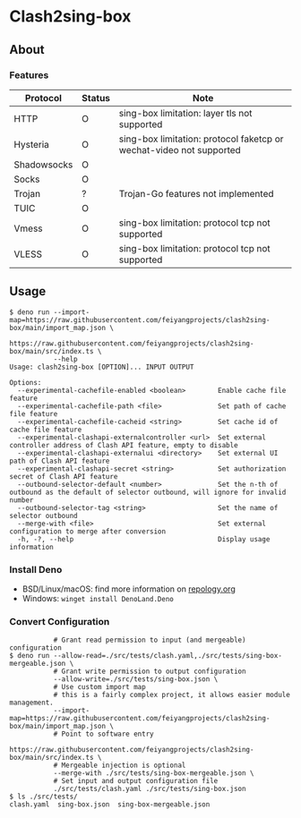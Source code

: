# Clash2sing-box

## About

### Features

|Protocol|Status|Note|
|---|---|---|
|HTTP|O|sing-box limitation: layer tls not supported|
|Hysteria|O|sing-box limitation: protocol faketcp or wechat-video not supported|
|Shadowsocks|O||
|Socks|O||
|Trojan|?|Trojan-Go features not implemented|
|TUIC|O||
|Vmess|O|sing-box limitation: protocol tcp not supported|
|VLESS|O|sing-box limitation: protocol tcp not supported|

## Usage

```shell
$ deno run --import-map=https://raw.githubusercontent.com/feiyangprojects/clash2sing-box/main/import_map.json \
           https://raw.githubusercontent.com/feiyangprojects/clash2sing-box/main/src/index.ts \
           --help
Usage: clash2sing-box [OPTION]... INPUT OUTPUT

Options:
  --experimental-cachefile-enabled <boolean>        Enable cache file feature
  --experimental-cachefile-path <file>              Set path of cache file feature
  --experimental-cachefile-cacheid <string>         Set cache id of cache file feature
  --experimental-clashapi-externalcontroller <url>  Set external controller address of Clash API feature, empty to disable
  --experimental-clashapi-externalui <directory>    Set external UI path of Clash API feature
  --experimental-clashapi-secret <string>           Set authorization secret of Clash API feature
  --outbound-selector-default <number>              Set the n-th of outbound as the default of selector outbound, will ignore for invalid number
  --outbound-selector-tag <string>                  Set the name of selector outbound
  --merge-with <file>                               Set external configuration to merge after conversion
  -h, -?, --help                                    Display usage information
```

### Install Deno

- BSD/Linux/macOS: find more information on [repology.org](https://repology.org/project/deno/versions)
- Windows: `winget install DenoLand.Deno`

### Convert Configuration

```shell
           # Grant read permission to input (and mergeable) configuration
$ deno run --allow-read=./src/tests/clash.yaml,./src/tests/sing-box-mergeable.json \
           # Grant write permission to output configuration
           --allow-write=./src/tests/sing-box.json \
           # Use custom import map
           # this is a fairly complex project, it allows easier module management.
           --import-map=https://raw.githubusercontent.com/feiyangprojects/clash2sing-box/main/import_map.json \
           # Point to software entry
           https://raw.githubusercontent.com/feiyangprojects/clash2sing-box/main/src/index.ts \
           # Mergeable injection is optional
           --merge-with ./src/tests/sing-box-mergeable.json \
           # Set input and output configuration file
           ./src/tests/clash.yaml ./src/tests/sing-box.json
$ ls ./src/tests/
clash.yaml  sing-box.json  sing-box-mergeable.json
```
